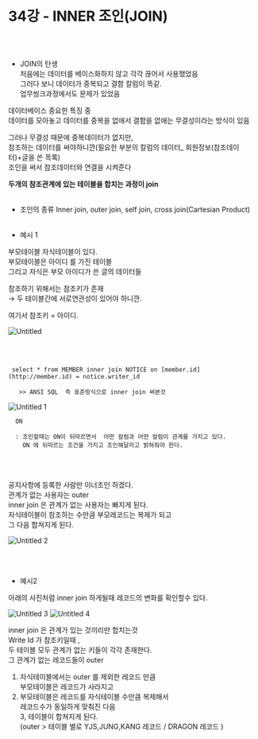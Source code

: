 

# 34강 - INNER 조인(JOIN)
<br><br>

- JOIN의 탄생  
처음에는 데이터를 베이스화하지 않고 각각 끊어서 사용했었음  
그러다 보니 데이터가 중복되고 결함 칼럼이 똑같.   
업무씽크과정에서도 문제가 있었음  

데이터베이스 중요한 특징 중  
데이터를 모아놓고 데이터를 중복을 없애서 결함을 없애는 무결성이라는 방식이 있음

그러나 무결성 때문에 중복데이터가 없지만,   
참조하는 데이터를 써야하니깐(필요한 부분의 칼럼의 데이터_ 회원정보(참조데이터)+글을 쓴 목록)  
조인을 써서 참조데이터와 연결을 시켜준다

**두개의 참조관계에 있는 테이블을 합치는 과정이 join**
<br><br>

- 조인의 종류
Inner join, outer join, self join, cross join(Cartesian Product)
<br><br>

- 예시 1

부모테이블 자식테이블이 있다.  
부모테이블은 아이디 를 가진 테이블  
그리고 자식은 부모 아이디가 쓴 글의 데이터들  

참조하기 위해서는 참조키가 존재  
→ 두 테이블간에 서로연관성이 있어야 하니깐.

여기서 참조키 = 아이디.  


![Untitled](https://user-images.githubusercontent.com/89206108/166091186-34d16ee2-6d23-4c21-b24c-56d7dcfa6102.png)

<br><br>

```
 select * from MEMBER inner join NOTICE on [member.id](http://member.id) = notice.writer_id
   
   >> ANSI SQL  즉 표준방식으로 inner join 써본것
```

![Untitled 1](https://user-images.githubusercontent.com/89206108/166091232-20085c9a-9272-4dae-99b3-790d206a2203.png)

```
  ON

  : 조인할때는 ON이 뒤따르면서  어떤 칼럼과 어떤 칼럼이 관계를 가지고 있다.  
    ON 에 뒤따르는 조건을 가지고 조인해달라고 밝혀줘야 한다.

```
<br><br>


공지사항에 등록한 사람만 이너조인 하겠다.  
관계가 없는 사용자는 outer  
inner join 은 관계가 없는 사용자는 빠지게 된다.  
자식테이블이 참조하는 수만큼 부모레코드는 복제가 되고   
그 다음 합쳐지게 된다.  




![Untitled 2](https://user-images.githubusercontent.com/89206108/166091239-f17eb6ec-8692-44f3-b9eb-6ac8e43f2331.png)


<br><br>


- 예시2  

아래의 사진처럼 inner join  하게될때 레코드의 변화를 확인할수 있다.


![Untitled 3](https://user-images.githubusercontent.com/89206108/166091258-70e56b20-654b-4553-9a1d-7c946505bfc6.png)
![Untitled 4](https://user-images.githubusercontent.com/89206108/166091260-6179df23-85a2-42ce-87cd-0062cdb7be0a.png)



inner join 은 관계가 있는 것끼리만 합치는것  
 Write Id 가 참조키일때 ,   
두 테이블 모두 관계가 없는 키들이 각각 존재한다.  
그 관계가 없는 레코드들이 outer  
   1. 자식테이블에서는 outer 를 제외한 레코드 만큼  
 부모테이블은 레코드가 사라지고  
   2. 부모테이블은 레코드를 자식테이블 수만큼 복제해서   
레코드수가 동일하게 맞춰진 다음  
   3, 테이블이 합쳐지게 된다.  
(outer > 테이블 별로  YJS,JUNG,KANG 레코드  / DRAGON 레코드 )  
<br><br>
